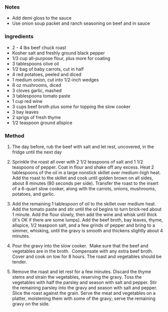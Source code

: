 ### Notes
- Add demi gloss to the sauce
- Use onion soup packet and ranch seasoning on beef and in sauce

### Ingredients
-   2 - 4 lbs beef chuck roast            
-   Kosher salt and freshly ground black pepper            
-   1/3 cup all-purpose flour, plus more for coating
-   3 tablespoons olive oil            
-   1/2 bag of baby carrots, cut in half
-   4 red potatoes, peeled and diced
-   1 medium onion, cut into 1/2-inch wedges
-   8 oz mushrooms, diced
-   3 cloves garlic, mashed
-   3 tablespoons tomato paste
-   1 cup red wine
-   3 cups beef broth plus some for topping the slow cooker
-   3 bay leaves
-   2 sprigs of fresh thyme
-   1/2 teaspoon ground allspice

### Method
1.  The day before, rub the beef with salt and let rest, uncovered, in the fridge until the next day

2.  Sprinkle the roast all over with 2 1/2 teaspoons of salt and 1 1/2 teaspoons of pepper. Coat in flour and shake off any excess. Heat 2 tablespoons of the oil in a large nonstick skillet over medium-high heat. Add the roast to the skillet and cook until golden brown on all sides, about 8 minutes (80 seconds per side). Transfer the roast to the insert of a 6-quart slow cooker, along with the carrots, onions, mushrooms, potatoes, and garlic.

3.  Add the remaining 1 tablespoon of oil to the skillet over medium heat. Add the tomato paste and stir until the oil begins to turn brick-red about 1 minute. Add the flour slowly, then add the wine and whisk until thick (it's OK if there are some lumps). Add the beef broth, bay leaves, thyme, allspice, 1/2 teaspoon salt, and a few grinds of pepper and bring to a simmer, whisking, until the gravy is smooth and thickens slightly about 4 minutes.            

4.  Pour the gravy into the slow cooker.  Make sure that the beef and vegetables are in the broth.  Compensate with any extra beef broth. Cover and cook on low for 8 hours. The roast and vegetables should be tender.            

5.  Remove the roast and let rest for a few minutes. Discard the thyme stems and strain the vegetables, reserving the gravy. Toss the vegetables with half the parsley and season with salt and pepper. Stir the remaining parsley into the gravy and season with salt and pepper. Slice the roast against the grain. Serve the meat and vegetables on a platter, moistening them with some of the gravy; serve the remaining gravy on the side.